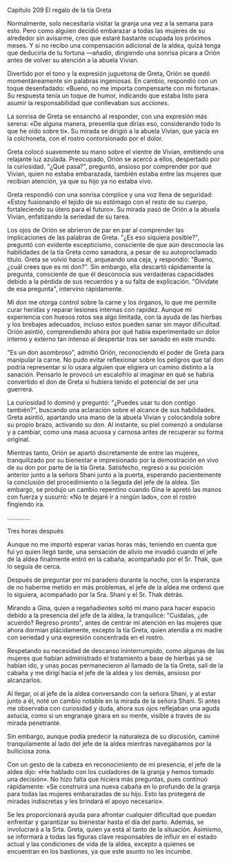 
Capítulo 209 El regalo de la tía Greta

Normalmente, solo necesitaría visitar la granja una vez a la semana para esto. Pero como alguien decidió embarazar a todas las mujeres de su alrededor sin avisarme, creo que estaré bastante ocupada los próximos meses. Y si no recibo una compensación adicional de la aldea, quizá tenga que deducirla de tu fortuna —añadió, dirigiendo una sonrisa pícara a Orión antes de volver su atención a la abuela Vivian.

Divertido por el tono y la expresión juguetona de Greta, Orión se quedó momentáneamente sin palabras ingeniosas. En cambio, respondió con un toque desenfadado: «Bueno, no me importa compensarte con mi fortuna». Su respuesta tenía un toque de humor, indicando que estaba listo para asumir la responsabilidad que conllevaban sus acciones.

La sonrisa de Greta se ensanchó al responder, con una expresión más serena: «De alguna manera, presentía que dirías eso, considerando todo lo que he oído sobre ti». Su mirada se dirigió a la abuela Vivian, que yacía en la colchoneta, con el rostro contorsionado por el dolor.

Greta colocó suavemente su mano sobre el vientre de Vivian, emitiendo una relajante luz azulada. Preocupado, Orión se acercó a ellos, despertado por la curiosidad. "¿Qué pasa?", preguntó, ansioso por comprender por qué Vivian, quien no estaba embarazada, también estaba entre las mujeres que recibían atención, ya que su hijo ya no estaba vivo.

Greta respondió con una sonrisa cómplice y una voz llena de seguridad: «Estoy fusionando el tejido de su estómago con el resto de su cuerpo, fortaleciendo su útero para el futuro». Su mirada pasó de Orión a la abuela Vivian, enfatizando la seriedad de su tarea.

Los ojos de Orión se abrieron de par en par al comprender las implicaciones de las palabras de Greta. "¿Es eso siquiera posible?", preguntó con evidente escepticismo, consciente de que aún desconocía las habilidades de la tía Greta como sanadora, a pesar de su autoproclamado título. Greta se volvió hacia él, arqueando una ceja, y respondió: "Bueno, ¿cuál crees que es mi don?". Sin embargo, ella descartó rápidamente la pregunta, consciente de que él desconocía sus verdaderas capacidades debido a la pérdida de sus recuerdos y a su falta de explicación. "Olvídate de esa pregunta", intervino rápidamente.

Mi don me otorga control sobre la carne y los órganos, lo que me permite curar heridas y reparar lesiones internas con rapidez. Aunque mi experiencia con huesos rotos sea algo limitada, con la ayuda de las hierbas y los brebajes adecuados, incluso estos pueden sanar sin mayor dificultad. Orión asintió, comprendiendo ahora por qué había experimentado un dolor interno y externo tan intenso al despertar tras ser sanado en este mundo.

"Es un don asombroso", admitió Orión, reconociendo el poder de Greta para manipular la carne. No pudo evitar reflexionar sobre los peligros que tal don podría representar si lo usara alguien que eligiera un camino distinto a la sanación. Pensarlo le provocó un escalofrío al imaginar en qué se habría convertido el don de Greta si hubiera tenido el potencial de ser una guerrera.

La curiosidad lo dominó y preguntó: "¿Puedes usar tu don contigo también?", buscando una aclaración sobre el alcance de sus habilidades. Greta asintió, apartando una mano de la abuela Vivian y colocándola sobre su propio brazo, activando su don. Al instante, su piel comenzó a ondularse y a cambiar, como una masa acuosa y carnosa antes de recuperar su forma original.

Mientras tanto, Orión se apartó discretamente de entre las mujeres, tranquilizado por su bienestar e impresionado por la demostración en vivo de su don por parte de la tía Greta. Satisfecho, regresó a su posición anterior junto a la señora Shani junto a la puerta, esperando pacientemente la conclusión del procedimiento o la llegada del jefe de la aldea. Sin embargo, se produjo un cambio repentino cuando Gina le apretó las manos con fuerza y ​​susurró: «No te dejaré ir a ningún lado», con el rostro fingiendo ira.

…..........

Tres horas después

Aunque no me importó esperar varias horas más, teniendo en cuenta que fui yo quien llegó tarde, una sensación de alivio me invadió cuando el jefe de la aldea finalmente entró en la cabaña, acompañado por el Sr. Thak, que lo seguía de cerca.

Después de preguntar por mi paradero durante la noche, con la esperanza de no haberme metido en más problemas, el jefe de la aldea me ordenó que lo siguiera, acompañado por la Sra. Shani y el Sr. Thak detrás.

Mirando a Gina, quien a regañadientes soltó mi mano para hacer espacio debido a la presencia del jefe de la aldea, la tranquilicé: "Cuídalas, ¿de acuerdo? Regreso pronto", antes de centrar mi atención en las mujeres que ahora dormían plácidamente, excepto la tía Greta, quien atendía a mi madre con seriedad y una expresión concentrada en el rostro.

Respetando su necesidad de descanso ininterrumpido, como algunas de las mujeres que habían administrado el tratamiento a base de hierbas ya se habían ido, y unas pocas permanecieron al llamado de la tía Greta, salí de la cabaña y me dirigí hacia el jefe de la aldea y los demás, ansioso por alcanzarlos.

Al llegar, oí al jefe de la aldea conversando con la señora Shani, y al estar junto a él, noté un cambio notable en la mirada de la señora Shani. Si antes me observaba con curiosidad y duda, ahora sus ojos reflejaban una aguda astucia, como si un engranaje girara en su mente, visible a través de su mirada penetrante.

Sin embargo, aunque podía predecir la naturaleza de su discusión, caminé tranquilamente al lado del jefe de la aldea mientras navegábamos por la bulliciosa zona.

Con un gesto de la cabeza en reconocimiento de mi presencia, el jefe de la aldea dijo: «He hablado con los cuidadores de la granja y hemos tomado una decisión». No hizo falta que hiciera más preguntas, pues continuó rápidamente: «Se construirá una nueva cabaña en lo profundo de la granja para todas las mujeres embarazadas de su hijo. Esto las protegerá de miradas indiscretas y les brindará el apoyo necesario».

Se les proporcionará ayuda para afrontar cualquier dificultad que puedan enfrentar y garantizar su bienestar hasta el día del parto. Además, se involucrará a la Srta. Greta, quien ya está al tanto de la situación. Asimismo, se informará a todas las figuras clave responsables de influir en el estado actual y las condiciones de vida de la aldea, excepto a quienes se encuentran en los bastiones, ya que este asunto no les incumbe.